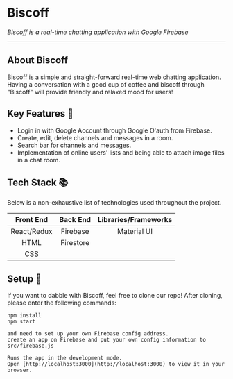 # Biscoff

<em>Biscoff is a real-time chatting application with Google Firebase
</em>

---

## About Biscoff

Biscoff is a simple and straight-forward real-time web chatting application. Having a conversation with a good cup of coffee and biscoff through "Biscoff" will provide friendly and relaxed mood for users!

## Key Features :key:

- Login in with Google Account through Google O'auth from Firebase.
- Create, edit, delete channels and messages in a room.
- Search bar for channels and messages.
- Implementation of online users' lists and being able to attach image files in a chat room.

## Tech Stack :books:

Below is a non-exhaustive list of technologies used throughout the project.

|  Front End  | Back End  | Libraries/Frameworks |
| :---------: | :-------: | :------------------: |
| React/Redux | Firebase  |     Material UI      |
|    HTML     | Firestore |
|     CSS     |           |

## Setup :rocket:

If you want to dabble with Biscoff, feel free to clone our repo! After cloning, please enter the following commands:

```
npm install
npm start

and need to set up your own Firebase config address. 
create an app on Firebase and put your own config information to src/firebase.js

Runs the app in the development mode.
Open [http://localhost:3000](http://localhost:3000) to view it in your browser.
```
